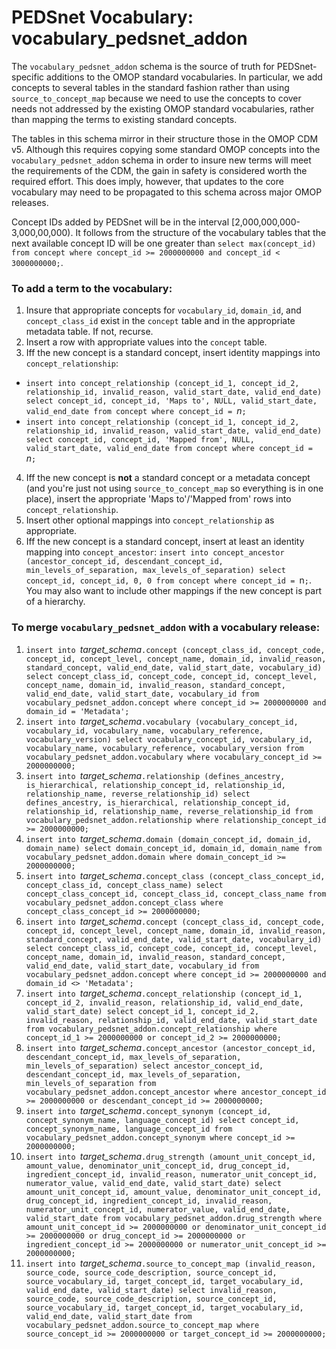 # PEDSnet Vocabulary: vocabulary\_pedsnet\_addon

The `vocabulary_pedsnet_addon` schema is the source of truth for PEDSnet-specific additions to the OMOP standard vocabularies.  In particular, we add concepts to several tables in the standard fashion rather than using `source_to_concept_map` because we need to use the concepts to cover needs not addressed by the existing OMOP standard vocabularies, rather than mapping the terms to existing standard concepts.

The tables in this schema mirror in their structure those in the OMOP CDM v5.  Although this requires copying some standard OMOP concepts into the `vocabulary_pedsnet_addon` schema in order to insure new terms will meet the requirements of the CDM, the gain in safety is considered worth the required effort.  This does imply, however, that updates to the core vocabulary may need to be propagated to this schema across major OMOP releases.

Concept IDs added by PEDSnet will be in the interval [2,000,000,000-3,000,00,000).  It follows from the structure of the vocabulary tables that the next available concept ID will be one greater than  `select max(concept_id) from concept where concept_id >= 2000000000 and concept_id < 3000000000;`.

### To add a term to the vocabulary:

1. Insure that appropriate concepts for `vocabulary_id`, `domain_id`, and `concept_class_id` exist in the `concept` table and in the appropriate metadata table.  If not, recurse.
2. Insert a row with appropriate values into the `concept` table.
3. Iff the new concept is a standard concept, insert identity mappings into `concept_relationship`:
 * `insert into concept_relationship (concept_id_1, concept_id_2, relationship_id, invalid_reason, valid_start_date, valid_end_date) select concept_id, concept_id, 'Maps to', NULL, valid_start_date, valid_end_date from concept where concept_id = `_n_`;`
 * `insert into concept_relationship (concept_id_1, concept_id_2, relationship_id, invalid_reason, valid_start_date, valid_end_date) select concept_id, concept_id, 'Mapped from', NULL, valid_start_date, valid_end_date from concept where concept_id = `_n_`;`
4. Iff the new concept is **not** a standard concept or a metadata concept (and you're just not using `source_to_concept_map` so everything is in one place), insert the appropriate 'Maps to'/'Mapped from' rows into `concept_relationship`.
5. Insert other optional mappings into `concept_relationship` as appropriate.
6. Iff the new concept is a standard concept, insert at least an identity mapping into `concept_ancestor`: `insert into concept_ancestor (ancestor_concept_id, descendant_concept_id, min_levels_of_separation, max_levels_of_separation) select concept_id, concept_id, 0, 0 from concept where concept_id = `n`;`.  You may also want to include other mappings if the new concept is part of a hierarchy.

### To merge `vocabulary_pedsnet_addon` with a vocabulary release:

1. `insert into `_target\_schema_`.concept (concept_class_id, concept_code, concept_id, concept_level, concept_name, domain_id, invalid_reason, standard_concept, valid_end_date, valid_start_date, vocabulary_id) select concept_class_id, concept_code, concept_id, concept_level, concept_name, domain_id, invalid_reason, standard_concept, valid_end_date, valid_start_date, vocabulary_id from vocabulary_pedsnet_addon.concept where concept_id >= 2000000000 and domain_id = 'Metadata';`
2. `insert into `_target\_schema_`.vocabulary (vocabulary_concept_id, vocabulary_id, vocabulary_name, vocabulary_reference, vocabulary_version) select vocabulary_concept_id, vocabulary_id, vocabulary_name, vocabulary_reference, vocabulary_version from vocabulary_pedsnet_addon.vocabulary where vocabulary_concept_id >= 2000000000;`
3. `insert into `_target\_schema_`.relationship (defines_ancestry, is_hierarchical, relationship_concept_id, relationship_id, relationship_name, reverse_relationship_id) select defines_ancestry, is_hierarchical, relationship_concept_id, relationship_id, relationship_name, reverse_relationship_id from vocabulary_pedsnet_addon.relationship where relationship_concept_id >= 2000000000;`
4. `insert into `_target\_schema_`.domain (domain_concept_id, domain_id, domain_name) select domain_concept_id, domain_id, domain_name from vocabulary_pedsnet_addon.domain where domain_concept_id >= 2000000000;`
5. `insert into `_target\_schema_`.concept_class (concept_class_concept_id, concept_class_id, concept_class_name) select concept_class_concept_id, concept_class_id, concept_class_name from vocabulary_pedsnet_addon.concept_class where concept_class_concept_id >= 2000000000;`
6. `insert into `_target\_schema_`.concept (concept_class_id, concept_code, concept_id, concept_level, concept_name, domain_id, invalid_reason, standard_concept, valid_end_date, valid_start_date, vocabulary_id) select concept_class_id, concept_code, concept_id, concept_level, concept_name, domain_id, invalid_reason, standard_concept, valid_end_date, valid_start_date, vocabulary_id from vocabulary_pedsnet_addon.concept where concept_id >= 2000000000 and domain_id <> 'Metadata';`
7. `insert into `_target\_schema_`.concept_relationship (concept_id_1, concept_id_2, invalid_reason, relationship_id, valid_end_date, valid_start_date) select concept_id_1, concept_id_2, invalid_reason, relationship_id, valid_end_date, valid_start_date from vocabulary_pedsnet_addon.concept_relationship where concept_id_1 >= 2000000000 or concept_id_2 >= 2000000000;`
8. `insert into `_target\_schema_`.concept_ancestor (ancestor_concept_id, descendant_concept_id, max_levels_of_separation, min_levels_of_separation) select ancestor_concept_id, descendant_concept_id, max_levels_of_separation, min_levels_of_separation from vocabulary_pedsnet_addon.concept_ancestor where ancestor_concept_id >= 2000000000 or descendant_concept_id >= 2000000000;`
9. `insert into `_target\_schema_`.concept_synonym (concept_id, concept_synonym_name, language_concept_id) select concept_id, concept_synonym_name, language_concept_id from vocabulary_pedsnet_addon.concept_synonym where concept_id >= 2000000000;`
10. `insert into `_target\_schema_`.drug_strength (amount_unit_concept_id, amount_value, denominator_unit_concept_id, drug_concept_id, ingredient_concept_id, invalid_reason, numerator_unit_concept_id, numerator_value, valid_end_date, valid_start_date) select amount_unit_concept_id, amount_value, denominator_unit_concept_id, drug_concept_id, ingredient_concept_id, invalid_reason, numerator_unit_concept_id, numerator_value, valid_end_date, valid_start_date from vocabulary_pedsnet_addon.drug_strength where amount_unit_concept_id >= 2000000000 or denominator_unit_concept_id >= 2000000000 or drug_concept_id >= 2000000000 or ingredient_concept_id >= 2000000000 or numerator_unit_concept_id >= 2000000000;`
11. `insert into `_target\_schema_`.source_to_concept_map (invalid_reason, source_code, source_code_description, source_concept_id, source_vocabulary_id, target_concept_id, target_vocabulary_id, valid_end_date, valid_start_date) select invalid_reason, source_code, source_code_description, source_concept_id, source_vocabulary_id, target_concept_id, target_vocabulary_id, valid_end_date, valid_start_date from vocabulary_pedsnet_addon.source_to_concept_map where source_concept_id >= 2000000000 or target_concept_id >= 2000000000;`

